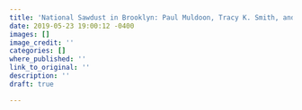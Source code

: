 ```yaml
---
title: 'National Sawdust in Brooklyn: Paul Muldoon, Tracy K. Smith, and Min Jin Lee '
date: 2019-05-23 19:00:12 -0400
images: []
image_credit: ''
categories: []
where_published: ''
link_to_original: ''
description: ''
draft: true

---
```

